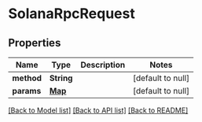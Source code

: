 # SolanaRpcRequest
## Properties

| Name | Type | Description | Notes |
|------------ | ------------- | ------------- | -------------|
| **method** | **String** |  | [default to null] |
| **params** | [**Map**](AnyType.md) |  | [default to null] |

[[Back to Model list]](../README.md#documentation-for-models) [[Back to API list]](../README.md#documentation-for-api-endpoints) [[Back to README]](../README.md)

